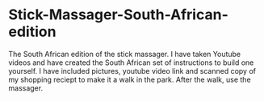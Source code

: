 Stick-Massager-South-African-edition
====================================

The South African edition of the stick massager.   I have taken Youtube videos and have created the South African set of instructions to build one yourself.   I have included pictures, youtube video link and scanned copy of my shopping reciept to make it a walk in the park.  After the walk, use the massager.
